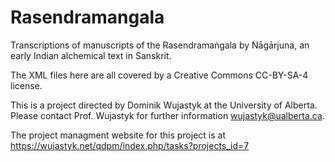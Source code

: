 # Rasendramangala

Transcriptions of manuscripts of the Rasendramaṅgala by Nāgārjuna, an early Indian alchemical text in Sanskrit.

The XML files here are all covered by a Creative Commons  CC-BY-SA-4 license.

This is a project directed by Dominik Wujastyk at the University of Alberta.  Please contact Prof. Wujastyk for further information <wujastyk@ualberta.ca>.

The project managment website for this project is at https://wujastyk.net/qdpm/index.php/tasks?projects_id=7

